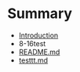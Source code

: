 # Summary

* [Introduction](README.md)
* 8-16test
* [README.md](/README.md)
* [testtt.md](/README.md)



